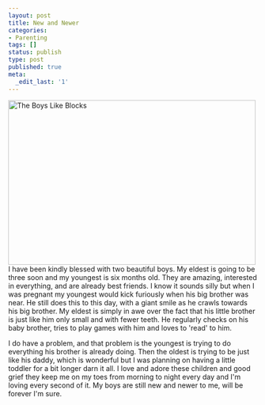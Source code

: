 ```yaml
---
layout: post
title: New and Newer
categories:
- Parenting
tags: []
status: publish
type: post
published: true
meta:
  _edit_last: '1'
---
```

<a href="http://www.flickr.com/photos/rgeyer/5426679960/" title="The Boys Like Blocks by qwikrex, on Flickr"><img src="http://farm6.static.flickr.com/5091/5426679960_ed5055ba02.jpg" width="500" height="333" alt="The Boys Like Blocks" class="aligncenter"/></a>
I have been kindly blessed with two beautiful boys.  My eldest is going to be three soon and my youngest is six months old.  They are amazing, interested in everything, and are already best friends.  I know it sounds silly but when I was pregnant my youngest would kick furiously when his big brother was near.  He still does this to this day, with a giant smile as he crawls towards his big brother.  My eldest is simply in awe over the fact that his little brother is just like him only small and with fewer teeth.  He regularly checks on his baby brother, tries to play games with him and loves to 'read' to him.  

I do have a problem, and that problem is the youngest is trying to do everything his brother is already doing.  Then the oldest is trying to be just like his daddy, which is wonderful but I was planning on having a little toddler for a bit longer darn it all.  I love and adore these children and good grief they keep me on my toes from morning to night every day and I'm loving every second of it.  My boys are still new and newer to me, will be forever I'm sure.  
